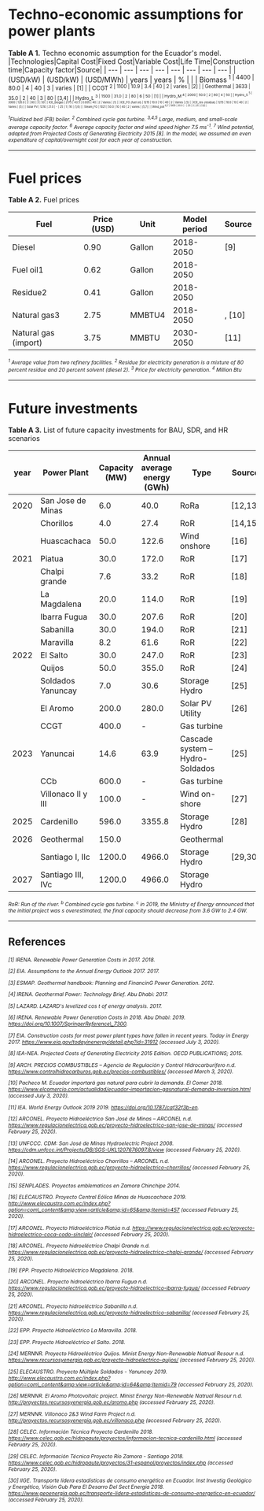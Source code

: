 # Techno-economic assumptions for power plants
**Table A 1.** Techno economic assumption for the Ecuador&#39;s model.
|Technologies|Capital Cost|Fixed Cost|Variable Cost|Life Time|Construction time|Capacity factor|Source|
| --- | --- | --- | --- | --- | --- | --- | --- |
| (USD/kW) | (USD/kW) | (USD/MWh) | years | years | % |
 |
| Biomass<sup> 1 | 4400 | 80.0 | 4 | 40 | 3 | varies | [1] |
| CCGT<sup> 2 | 1100 | 10.9 | 3.4 | 40 | 2 | varies | [2] |
| Geothermal | 3633 | 35.0 | 2 | 40 | 3 | 80 | [3,4] |
| Hydro_L<sup> 3 | 1500 | 31.0 | 2 | 80 | 6 | 50 | [1] |
| Hydro_M<sup> 4 | 2000 | 50.0 | 2 | 80 | 4 | 50 |
| Hydro_S<sup> 5 | 3000 | 120.0 | 2 | 80 | 3 | 50 |
| ICE\_biogas | 2175 | 43.5 | 0.005 | 40 | 2 | Varies | [1] |
| ICE\_FO (fuel oil) | 1215 | 10.0 | 10 | 40 | 2 | Varies | [5] |
| ICE\_res (residue) | 1215 | 10.0 | 10 | 40 | 2 | Varies | [5] |
| Solar PV | 1210 | 21.0 | - | 25 | 1 | 16 | [1,6] |
| Steam\_FO | 1021 | 50.0 | 10 | 40 | 2 | varies | [5,7] |
| Wind_pot<sup> 6,7 | 1900 | 30.0 | - | 25 | 2 | 25 | [1,6] |

<span style="font-size:0.75em; font-style: italic">
<sup>1</sup>Fluidized bed (FB) boiler.
<sup>2</sup> Combined cycle gas turbine.
<sup>3,4,5</sup> Large, medium, and small-scale average capacity factor.
<sup>6</sup> Average capacity factor and wind speed higher 7.5 ms<sup>-1</sup>.
<sup>7</sup> Wind potential, adapted from Projected Costs of Generating Electricity 2015 [8]. In the model, we assumed an even expenditure of capital/overnight cost for each year of construction.
</span>

***
# Fuel prices 

**Table A 2.** Fuel prices

| Fuel | Price (USD) | Unit | Model period | Source |
| --- | --- | --- | --- | --- |
| Diesel | 0.90 | Gallon | 2018-2050 | [9] |
| Fuel oil1 | 0.62 | Gallon | 2018-2050 |
| Residue2 | 0.41 | Gallon | 2018-2050 |
| Natural gas3 | 2.75 | MMBTU4 | 2018-2050 | , [10] |
| Natural gas (import) | 3.75 | MMBTU | 2030-2050 | [11] |

<span style="font-size:0.75em; font-style: italic">
<sup>1</sup> Average value from two refinery facilities. <sup>2</sup> Residue for electricity generation is a mixture of 80 percent residue and 20 percent solvent (diesel 2). <sup>3</sup> Price for electricity generation. <sup>4</sup> Million Btu
</span>

***
# Future investments

**Table A 3.** List of future capacity investments for BAU, SDR, and HR scenarios

| year | Power Plant | Capacity (MW) | Annual average energy (GWh) | Type | Source |
| --- | --- | --- | --- | --- | --- |
| 2020 | San Jose de Minas | 6.0 | 40.0 | RoRa | [12,13] |
| | Chorillos | 4.0 | 27.4 | RoR | [14,15] |
| | Huascachaca | 50.0 | 122.6 | Wind onshore | [16] |
| 2021 | Piatua | 30.0 | 172.0 | RoR | [17] |
| | Chalpi grande | 7.6 | 33.2 | RoR | [18] |
| | La Magdalena | 20.0 | 114.0 | RoR | [19] |
| | Ibarra Fugua | 30.0 | 207.6 | RoR | [20] |
| | Sabanilla | 30.0 | 194.0 | RoR | [21] |
| | Maravilla | 8.2 | 61.6 | RoR | [22] |
| 2022 | El Salto | 30.0 | 247.0 | RoR | [23] |
| | Quijos | 50.0 | 355.0 | RoR | [24] |
| | Soldados Yanuncay | 7.0 | 30.6 | Storage Hydro | [25] |
| | El Aromo | 200.0 | 280.0 | Solar PV Utility | [26] |
| | CCGT | 400.0 | - |  Gas turbine |
| 2023 | Yanuncai | 14.6 | 63.9 | Cascade system – Hydro-Soldados | [25] |
| | CCb | 600.0 | - | Gas turbine |
| | Villonaco II y III | 100.0 | - | Wind on-shore | [27] |
| 2025 | Cardenillo | 596.0 | 3355.8 | Storage Hydro | [28] |
| 2026 | Geothermal | 150.0 | | Geothermal |
| | Santiago I, IIc | 1200.0 | 4966.0 | Storage Hydro | [29,30] |
| 2027 | Santiago III, IVc | 1200.0 | 4966.0 | Storage Hydro |

<span style="font-size:0.75em; font-style: italic">
</sup>RoR: Run of the river. <sup>b</sup> Combined cycle gas turbine. <sup>c</sup> in 2019, the Ministry of Energy announced that the initial project was s overestimated, the final capacity should decrease from 3.6 GW to 2.4 GW.
</span>

***
## References

<span style="font-size:0.75em; font-style: italic">
[1] IRENA. Renewable Power Generation Costs in 2017. 2018.

[2] EIA. Assumptions to the Annual Energy Outlook 2017. 2017.

[3] ESMAP. Geothermal handbook: Planning and FinancinG Power Generation. 2012.

[4] IRENA. Geothermal Power: Technology Brief. Abu Dhabi: 2017.

[5] LAZARD. LAZARD&#39;s levelized cos t of energy analysis. 2017.

[6] IRENA. Renewable Power Generation Costs in 2018. Abu Dhabi: 2019. https://doi.org/10.1007/SpringerReference\_7300.

[7] EIA. Construction costs for most power plant types have fallen in recent years. Today in Energy 2017. https://www.eia.gov/todayinenergy/detail.php?id=31912 (accessed July 3, 2020).

[8] IEA-NEA. Projected Costs of Generating Electricity 2015 Edition. OECD PUBLICATIONS; 2015.

[9] ARCH. PRECIOS COMBUSTIBLES – Agencia de Regulación y Control Hidrocarburífero n.d. https://www.controlhidrocarburos.gob.ec/precios-combustibles/ (accessed March 3, 2020).

[10] Pacheco M. Ecuador importará gas natural para cubrir la demanda. El Comer 2018. https://www.elcomercio.com/actualidad/ecuador-importacion-gasnatural-demanda-inversion.html (accessed July 3, 2020).

[11] IEA. World Energy Outlook 2019 2019. https://doi.org/10.1787/caf32f3b-en.

[12] ARCONEL. Proyecto Hidroeléctrico San José de Minas – ARCONEL n.d. https://www.regulacionelectrica.gob.ec/proyecto-hidroelectrico-san-jose-de-minas/ (accessed February 25, 2020).

[13] UNFCCC. CDM: San José de Minas Hydroelectric Project 2008. https://cdm.unfccc.int/Projects/DB/SGS-UKL1207676097.8/view (accessed February 25, 2020).

[14] ARCONEL. Proyecto Hidroeléctrico Chorrillos – ARCONEL n.d. https://www.regulacionelectrica.gob.ec/proyecto-hidroelectrico-chorrillos/ (accessed February 25, 2020).

[15] SENPLADES. Proyectos emblematicos en Zamora Chinchipe 2014.

[16] ELECAUSTRO. Proyecto Central Eólica Minas de Huascachaca 2019. http://www.elecaustro.com.ec/index.php?option=com\_content&amp;view=article&amp;id=65&amp;Itemid=457 (accessed February 25, 2020).

[17] ARCONEL. Proyecto Hidroeléctrico Piatúa n.d. https://www.regulacionelectrica.gob.ec/proyecto-hidroelectrico-coca-codo-sinclair/ (accessed February 25, 2020).

[18] ARCONEL. Proyecto hidroeléctrico Chalpi Grande n.d. https://www.regulacionelectrica.gob.ec/proyecto-hidroelectrico-chalpi-grande/ (accessed February 25, 2020).

[19] EPP. Proyecto Hidroeléctrico Magdalena. 2018.

[20] ARCONEL. Proyecto hidroeléctrico Ibarra Fugua n.d. https://www.regulacionelectrica.gob.ec/proyecto-hidroelectrico-ibarra-fugua/ (accessed February 25, 2020).

[21] ARCONEL. Proyecto hidroeléctrico Sabanilla n.d. https://www.regulacionelectrica.gob.ec/proyecto-hidroelectrico-sabanilla/ (accessed February 25, 2020).

[22] EPP. Proyecto Hidroeléctrico La Maravilla. 2018.

[23] EPP. Proyecto Hidroeléctrico el Salto. 2018.

[24] MERNNR. Proyecto Hidroeléctrico Quijos. Minist Energy Non-Renewable Natrual Resour n.d. https://www.recursosyenergia.gob.ec/proyecto-hidroelectrico-quijos/ (accessed February 25, 2020).

[25] ELECAUSTRO. Proyecto Múltiple Soldados - Yanuncay 2019. http://www.elecaustro.com.ec/index.php?option=com\_content&amp;view=article&amp;id=64&amp;Itemid=79 (accessed February 25, 2020).

[26] MERNNR. El Aromo Photovoltaic project. Minist Energy Non-Renewable Natrual Resour n.d. http://proyectos.recursosyenergia.gob.ec/aromo.php (accessed February 25, 2020).

[27] MERNNR. Villonaco 2&amp;3 Wind Farm Project n.d. http://proyectos.recursosyenergia.gob.ec/villonaco.php (accessed February 25, 2020).

[28] CELEC. Información Técnica Proyecto Cardenillo 2018. https://www.celec.gob.ec/hidropaute/proyectos/informacion-tecnica-cardenillo.html (accessed February 25, 2020).

[29] CELEC. Información Técnica Proyecto Río Zamora - Santiago 2018. https://www.celec.gob.ec/hidropaute/proyectos/31-espanol/proyectos/index.php (accessed February 25, 2020).

[30] IIGE. Transporte lidera estadísticas de consumo energético en Ecuador. Inst Investig Geológico y Energético, Visión Gub Para El Desarro Del Sect Energía 2018. https://www.geoenergia.gob.ec/transporte-lidera-estadisticas-de-consumo-energetico-en-ecuador/ (accessed February 25, 2020).

</span>